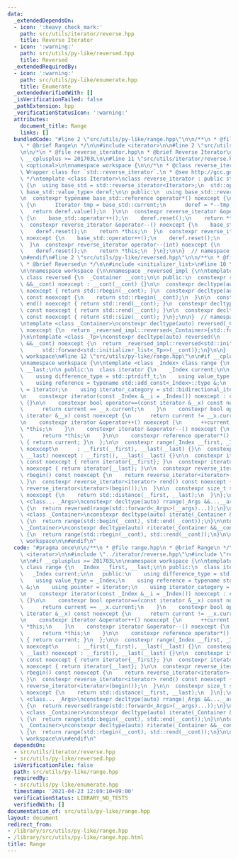 ```yaml
---
data:
  _extendedDependsOn:
  - icon: ':heavy_check_mark:'
    path: src/utils/iterator/reverse.hpp
    title: Reverse Iterator
  - icon: ':warning:'
    path: src/utils/py-like/reversed.hpp
    title: Reversed
  _extendedRequiredBy:
  - icon: ':warning:'
    path: src/utils/py-like/enumerate.hpp
    title: Enumerate
  _extendedVerifiedWith: []
  _isVerificationFailed: false
  _pathExtension: hpp
  _verificationStatusIcon: ':warning:'
  attributes:
    document_title: Range
    links: []
  bundledCode: "#line 2 \"src/utils/py-like/range.hpp\"\n\n/**\n * @file range.hpp\n\
    \ * @brief Range\n */\n\n#include <iterator>\n\n#line 2 \"src/utils/iterator/reverse.hpp\"\
    \n\n/*\n * @file reverse_iterator.hpp\n * @brief Reverse Iterator\n */\n\n#if\
    \ __cplusplus >= 201703L\n\n#line 11 \"src/utils/iterator/reverse.hpp\"\n#include\
    \ <optional>\n\nnamespace workspace {\n\n/*\n * @class reverse_iterator\n * @brief\
    \ Wrapper class for `std::reverse_iterator`.\n * @see http://gcc.gnu.org/PR51823\n\
    \ */\ntemplate <class Iterator>\nclass reverse_iterator : public std::reverse_iterator<Iterator>\
    \ {\n  using base_std = std::reverse_iterator<Iterator>;\n  std::optional<typename\
    \ base_std::value_type> deref;\n\n public:\n  using base_std::reverse_iterator;\n\
    \n  constexpr typename base_std::reference operator*() noexcept {\n    if (!deref)\
    \ {\n      Iterator tmp = base_std::current;\n      deref = *--tmp;\n    }\n \
    \   return deref.value();\n  }\n\n  constexpr reverse_iterator &operator++() noexcept\
    \ {\n    base_std::operator++();\n    deref.reset();\n    return *this;\n  }\n\
    \  constexpr reverse_iterator &operator--() noexcept {\n    base_std::operator++();\n\
    \    deref.reset();\n    return *this;\n  }\n  constexpr reverse_iterator operator++(int)\
    \ noexcept {\n    base_std::operator++();\n    deref.reset();\n    return *this;\n\
    \  }\n  constexpr reverse_iterator operator--(int) noexcept {\n    base_std::operator++();\n\
    \    deref.reset();\n    return *this;\n  }\n};\n\n}  // namespace workspace\n\
    \n#endif\n#line 2 \"src/utils/py-like/reversed.hpp\"\n\n/**\n * @file reversed.hpp\n\
    \ * @brief Reversed\n */\n\n#include <initializer_list>\n#line 10 \"src/utils/py-like/reversed.hpp\"\
    \n\nnamespace workspace {\n\nnamespace _reversed_impl {\n\ntemplate <class _Container>\
    \ class reversed {\n  _Container __cont;\n\n public:\n  constexpr reversed(_Container\
    \ &&__cont) noexcept : __cont(__cont) {}\n\n  constexpr decltype(auto) begin()\
    \ noexcept { return std::rbegin(__cont); }\n  constexpr decltype(auto) begin()\
    \ const noexcept {\n    return std::rbegin(__cont);\n  }\n\n  constexpr decltype(auto)\
    \ end() noexcept { return std::rend(__cont); }\n  constexpr decltype(auto) end()\
    \ const noexcept { return std::rend(__cont); }\n\n  constexpr decltype(auto) size()\
    \ const noexcept { return std::size(__cont); }\n};\n\n}  // namespace _reversed_impl\n\
    \ntemplate <class _Container>\nconstexpr decltype(auto) reversed(_Container &&__cont)\
    \ noexcept {\n  return _reversed_impl::reversed<_Container>{std::forward<_Container>(__cont)};\n\
    }\n\ntemplate <class _Tp>\nconstexpr decltype(auto) reversed(\n    std::initializer_list<_Tp>\
    \ &&__cont) noexcept {\n  return _reversed_impl::reversed<std::initializer_list<_Tp>>{\n\
    \      std::forward<std::initializer_list<_Tp>>(__cont)};\n}\n\n}  // namespace\
    \ workspace\n#line 12 \"src/utils/py-like/range.hpp\"\n\n#if __cplusplus >= 201703L\n\
    \nnamespace workspace {\n\ntemplate <class _Index> class range {\n  _Index __first,\
    \ __last;\n\n public:\n  class iterator {\n    _Index current;\n\n   public:\n\
    \    using difference_type = std::ptrdiff_t;\n    using value_type = _Index;\n\
    \    using reference = typename std::add_const<_Index>::type &;\n    using pointer\
    \ = iterator;\n    using iterator_category = std::bidirectional_iterator_tag;\n\
    \n    constexpr iterator(const _Index &__i = _Index()) noexcept : current(__i)\
    \ {}\n\n    constexpr bool operator==(const iterator &__x) const noexcept {\n\
    \      return current == __x.current;\n    }\n    constexpr bool operator!=(const\
    \ iterator &__x) const noexcept {\n      return current != __x.current;\n    }\n\
    \n    constexpr iterator &operator++() noexcept {\n      ++current;\n      return\
    \ *this;\n    }\n    constexpr iterator &operator--() noexcept {\n      --current;\n\
    \      return *this;\n    }\n\n    constexpr reference operator*() const noexcept\
    \ { return current; }\n  };\n\n  constexpr range(_Index __first, _Index __last)\
    \ noexcept\n      : __first(__first), __last(__last) {}\n  constexpr range(_Index\
    \ __last) noexcept : __first(), __last(__last) {}\n\n  constexpr iterator begin()\
    \ const noexcept { return iterator{__first}; }\n  constexpr iterator end() const\
    \ noexcept { return iterator{__last}; }\n\n  constexpr reverse_iterator<iterator>\
    \ rbegin() const noexcept {\n    return reverse_iterator<iterator>(end());\n \
    \ }\n  constexpr reverse_iterator<iterator> rend() const noexcept {\n    return\
    \ reverse_iterator<iterator>(begin());\n  }\n\n  constexpr size_t size() const\
    \ noexcept {\n    return std::distance(__first, __last);\n  }\n};\n\ntemplate\
    \ <class... _Args>\nconstexpr decltype(auto) rrange(_Args &&...__args) noexcept\
    \ {\n  return reversed(range(std::forward<_Args>(__args)...));\n}\n\ntemplate\
    \ <class _Container>\nconstexpr decltype(auto) iterate(_Container &&__cont) noexcept\
    \ {\n  return range(std::begin(__cont), std::end(__cont));\n}\n\ntemplate <class\
    \ _Container>\nconstexpr decltype(auto) riterate(_Container &&__cont) noexcept\
    \ {\n  return range(std::rbegin(__cont), std::rend(__cont));\n}\n\n}  // namespace\
    \ workspace\n\n#endif\n"
  code: "#pragma once\n\n/**\n * @file range.hpp\n * @brief Range\n */\n\n#include\
    \ <iterator>\n\n#include \"../iterator/reverse.hpp\"\n#include \"reversed.hpp\"\
    \n\n#if __cplusplus >= 201703L\n\nnamespace workspace {\n\ntemplate <class _Index>\
    \ class range {\n  _Index __first, __last;\n\n public:\n  class iterator {\n \
    \   _Index current;\n\n   public:\n    using difference_type = std::ptrdiff_t;\n\
    \    using value_type = _Index;\n    using reference = typename std::add_const<_Index>::type\
    \ &;\n    using pointer = iterator;\n    using iterator_category = std::bidirectional_iterator_tag;\n\
    \n    constexpr iterator(const _Index &__i = _Index()) noexcept : current(__i)\
    \ {}\n\n    constexpr bool operator==(const iterator &__x) const noexcept {\n\
    \      return current == __x.current;\n    }\n    constexpr bool operator!=(const\
    \ iterator &__x) const noexcept {\n      return current != __x.current;\n    }\n\
    \n    constexpr iterator &operator++() noexcept {\n      ++current;\n      return\
    \ *this;\n    }\n    constexpr iterator &operator--() noexcept {\n      --current;\n\
    \      return *this;\n    }\n\n    constexpr reference operator*() const noexcept\
    \ { return current; }\n  };\n\n  constexpr range(_Index __first, _Index __last)\
    \ noexcept\n      : __first(__first), __last(__last) {}\n  constexpr range(_Index\
    \ __last) noexcept : __first(), __last(__last) {}\n\n  constexpr iterator begin()\
    \ const noexcept { return iterator{__first}; }\n  constexpr iterator end() const\
    \ noexcept { return iterator{__last}; }\n\n  constexpr reverse_iterator<iterator>\
    \ rbegin() const noexcept {\n    return reverse_iterator<iterator>(end());\n \
    \ }\n  constexpr reverse_iterator<iterator> rend() const noexcept {\n    return\
    \ reverse_iterator<iterator>(begin());\n  }\n\n  constexpr size_t size() const\
    \ noexcept {\n    return std::distance(__first, __last);\n  }\n};\n\ntemplate\
    \ <class... _Args>\nconstexpr decltype(auto) rrange(_Args &&...__args) noexcept\
    \ {\n  return reversed(range(std::forward<_Args>(__args)...));\n}\n\ntemplate\
    \ <class _Container>\nconstexpr decltype(auto) iterate(_Container &&__cont) noexcept\
    \ {\n  return range(std::begin(__cont), std::end(__cont));\n}\n\ntemplate <class\
    \ _Container>\nconstexpr decltype(auto) riterate(_Container &&__cont) noexcept\
    \ {\n  return range(std::rbegin(__cont), std::rend(__cont));\n}\n\n}  // namespace\
    \ workspace\n\n#endif\n"
  dependsOn:
  - src/utils/iterator/reverse.hpp
  - src/utils/py-like/reversed.hpp
  isVerificationFile: false
  path: src/utils/py-like/range.hpp
  requiredBy:
  - src/utils/py-like/enumerate.hpp
  timestamp: '2021-04-23 12:09:10+09:00'
  verificationStatus: LIBRARY_NO_TESTS
  verifiedWith: []
documentation_of: src/utils/py-like/range.hpp
layout: document
redirect_from:
- /library/src/utils/py-like/range.hpp
- /library/src/utils/py-like/range.hpp.html
title: Range
---
```

